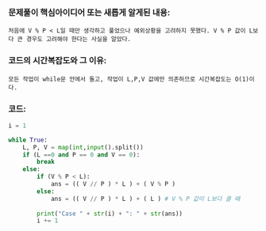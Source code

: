 ### 문제풀이 핵심아이디어 또는 새롭게 알게된 내용: 
    처음에 V % P < L일 때만 생각하고 풀었으나 예외상황을 고려하지 못했다. V % P 값이 L보다 큰 경우도 고려해야 한다는 사실을 알았다. 
    
### 코드의 시간복잡도와 그 이유:
    모든 작업이 while문 안에서 돌고, 작업이 L,P,V 값에만 의존하므로 시간복잡도는 O(1)이다.
    

### 코드:
```python
i = 1

while True:
    L, P, V = map(int,input().split())
    if (L ==0 and P == 0 and V == 0):
        break
    else:
        if (V % P < L):
            ans = (( V // P ) * L ) + ( V % P ) 
        else: 
            ans = (( V // P ) * L ) + ( L ) # V % P 값이 L보다 클 때
        
        print("Case " + str(i) + ": " + str(ans))    
        i += 1
```